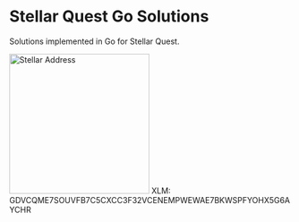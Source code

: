 # Stellar Quest Go Solutions
Solutions implemented in Go for Stellar Quest.





<img src="https://user-images.githubusercontent.com/43248015/118032832-c5bae100-b370-11eb-8b26-fe82726f5852.png" alt="Stellar Address" width="250"/>
XLM: GDVCQME7SOUVFB7C5CXCC3F32VCENEMPWEWAE7BKWSPFYOHX5G6AYCHR
